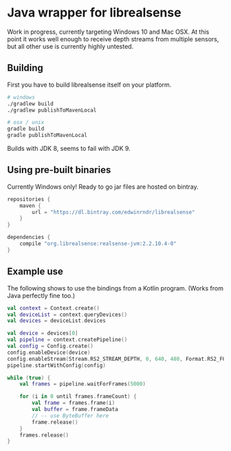 # Java wrapper for librealsense

Work in progress, currently targeting Windows 10 and Mac OSX. At this point it works well enough to receive depth streams from multiple sensors, but all other use is currently highly untested.

## Building

First you have to build librealsense itself on your platform.

```sh
# windows
./gradlew build
./gradlew publishToMavenLocal

# osx / unix
gradle build
gradle publishToMavenLocal
```
Builds with JDK 8, seems to fail with JDK 9.

## Using pre-built binaries

Currently Windows only! Ready to go jar files are hosted on bintray.

```groovy
repositories {
    maven {
        url = "https://dl.bintray.com/edwinrndr/librealsense"
    }
}

dependencies {
    compile "org.librealsense:realsense-jvm:2.2.10.4-0"
}
```

## Example use

The following shows to use the bindings from a Kotlin program. (Works from Java perfectly fine too.)

```kotlin
val context = Context.create()
val deviceList = context.queryDevices()
val devices = deviceList.devices

val device = devices[0]
val pipeline = context.createPipeline()
val config = Config.create()
config.enableDevice(device)
config.enableStream(Stream.RS2_STREAM_DEPTH, 0, 640, 480, Format.RS2_FORMAT_Z16, 30)
pipeline.startWithConfig(config)

while (true) {
    val frames = pipeline.waitForFrames(5000)

    for (i in 0 until frames.frameCount) {
        val frame = frames.frame(i)
        val buffer = frame.frameData
        // -- use ByteBuffer here
        frame.release()
    }
    frames.release()
}
```
